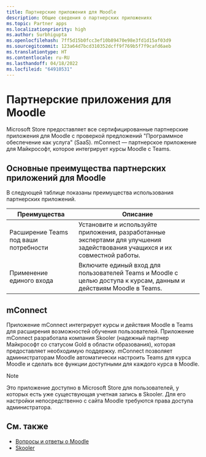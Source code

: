 ```yaml
---
title: Партнерские приложения для Moodle
description: Общие сведения о партнерских приложениях
ms.topic: Partner apps
ms.localizationpriority: high
ms.author: Surbhigupta
ms.openlocfilehash: 7ff5d15b0fcc3ef10b89470e98e3fd1d15af03d9
ms.sourcegitcommit: 123a64d7bcd310352dcff9f769b5f7f9cafd6aeb
ms.translationtype: HT
ms.contentlocale: ru-RU
ms.lasthandoff: 04/18/2022
ms.locfileid: "64910531"
---
```

# <a name="partner-apps-for-moodle"></a>Партнерские приложения для Moodle

Microsoft Store предоставляет все сертифицированные партнерские приложения для Moodle с проверкой предложений "Программное обеспечение как услуга" (SaaS). mConnect — партнерское приложение для Майкрософт, которое интегрирует курсы Moodle с Teams.

## <a name="key-benefits-of-partner-apps-for-moodle"></a>Основные преимущества партнерских приложений для Moodle

В следующей таблице показаны преимущества использования партнерских приложений.

|Преимущества| Описание|
|----------|------------|
|Расширение Teams под ваши потребности| Установите и используйте приложения, разработанные экспертами для улучшения задействования учащихся и их совместной работы.|
|Применение единого входа| Включите единый вход для пользователей Teams и Moodle с целью доступа к курсам, данным и действиям Moodle в Teams.|

## <a name="mconnect"></a>mConnect

Приложение mConnect интегрирует курсы и действия Moodle в Teams для расширения возможностей обучения пользователей. Приложение mConnect разработала компания Skooler (надежный партнер Майкрософт со статусом Gold в области образования), которая предоставляет необходимую поддержку. mConnect позволяет администраторам Moodle автоматически настроить Teams для курса Moodle и сделать все функции доступными для каждого курса в Moodle.

>[!NOTE]
>Это приложение доступно в Microsoft Store для пользователей, у которых есть уже существующая учетная запись в Skooler. Для его настройки непосредственно с сайта Moodle требуются права доступа администратора.
  
<!-- Watch the following video to understand how to get started with mConnect and Teams: -->

<!-- > [!VIDEO unavailable] -->

## <a name="see-also"></a>См. также

* [Вопросы и ответы о Moodle](faqs.md)
* [Skooler](https://skooler.com/mconnect/how-to/)

